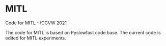 # MITL
Code for MITL - ICCVW 2021

The code for MITL is based on Pyslowfast code base. The current code is edited for MITL experiments. 
